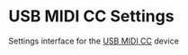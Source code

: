 # USB MIDI CC Settings

Settings interface for the [USB MIDI CC](https://github.com/casperx/usb-midi-cc/) device
